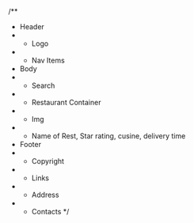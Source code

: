 /**
 * Header
 *  - Logo
 *  - Nav Items
 * Body
 *  - Search
 *  - Restaurant Container
 *    - Img
 *    - Name of Rest, Star rating, cusine, delivery time
 * Footer
 *  - Copyright
 *  - Links
 *  - Address
 *  - Contacts
 */
